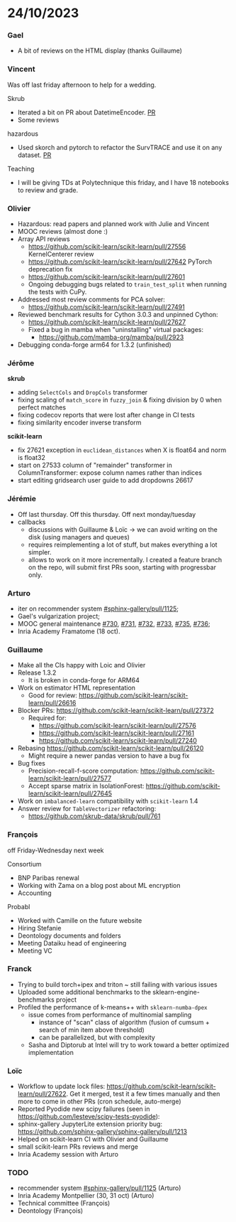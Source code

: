# 24/10/2023

### Gael

* A bit of reviews on the HTML display (thanks Guillaume)

### Vincent

Was off last friday afternoon to help for a wedding.

Skrub
- Iterated a bit on PR about DatetimeEncoder. [PR](https://github.com/soda-inria/hazardous/pull/15)
- Some reviews

hazardous
- Used skorch and pytorch to refactor the SurvTRACE and use it on any dataset. [PR](https://github.com/soda-inria/hazardous/pull/15)

Teaching
- I will be giving TDs at Polytechnique this friday, and I have 18 notebooks to review and grade.

### Olivier

- Hazardous: read papers and planned work with Julie and Vincent
- MOOC reviews (almost done :)
- Array API reviews
    - https://github.com/scikit-learn/scikit-learn/pull/27556 KernelCenterer review
    - https://github.com/scikit-learn/scikit-learn/pull/27642 PyTorch deprecation fix
    - https://github.com/scikit-learn/scikit-learn/pull/27601 
    - Ongoing debugging bugs related to `train_test_split` when running the tests with CuPy.
- Addressed most review comments for PCA solver:
    - https://github.com/scikit-learn/scikit-learn/pull/27491
- Reviewed benchmark results for Cython 3.0.3 and unpinned Cython:
    - https://github.com/scikit-learn/scikit-learn/pull/27627
    - Fixed a bug in mamba when "uninstalling" virtual packages:
        - https://github.com/mamba-org/mamba/pull/2923 
- Debugging conda-forge arm64 for 1.3.2 (unfinished)

### Jérôme

**skrub**

- adding `SelectCols` and `DropCols` transformer
- fixing scaling of `match_score` in `fuzzy_join` & fixing division by 0 when perfect matches
- fixing codecov reports that were lost after change in CI tests
- fixing similarity encoder inverse transform

**scikit-learn**

- fix 27621 exception in `euclidean_distances` when X is float64 and norm is float32
- start on 27533 column of "remainder" transformer in ColumnTransformer: expose column names rather than indices
- start editing gridsearch user guide to add dropdowns 26617

### Jérémie

- Off last thursday. Off this thursday. Off next monday/tuesday
- callbacks
  - discussions with Guillaume & Loïc -> we can avoid writing on the disk (using managers and queues)
  - requires reimplementing a lot of stuff, but makes everything a lot simpler.
  - allows to work on it more incrementally. I created a feature branch on the repo, will submit first PRs soon, starting with progressbar only.

### Arturo

- iter on recommender system [#sphinx-gallery/pull/1125](https://github.com/sphinx-gallery/sphinx-gallery/pull/1125);
- Gael's vulgarization project;
- MOOC general maintenance [#730](https://github.com/INRIA/scikit-learn-mooc/pull/730), [#731](https://github.com/INRIA/scikit-learn-mooc/pull/731), [#732](https://github.com/INRIA/scikit-learn-mooc/pull/732), [#733](https://github.com/INRIA/scikit-learn-mooc/pull/733), [#735](https://github.com/INRIA/scikit-learn-mooc/pull/735), [#736](https://github.com/INRIA/scikit-learn-mooc/pull/736);
- Inria Academy Framatome (18 oct).

### Guillaume

- Make all the CIs happy with Loic and Olivier
- Release 1.3.2
    - It is broken in conda-forge for ARM64
- Work on estimator HTML representation
    - Good for review: https://github.com/scikit-learn/scikit-learn/pull/26616
- Blocker PRs: https://github.com/scikit-learn/scikit-learn/pull/27372
    - Required for: 
        - https://github.com/scikit-learn/scikit-learn/pull/27576
        - https://github.com/scikit-learn/scikit-learn/pull/27161
        - https://github.com/scikit-learn/scikit-learn/pull/27240
- Rebasing https://github.com/scikit-learn/scikit-learn/pull/26120
    - Might require a newer pandas version to have a bug fix
- Bug fixes
    - Precision-recall-f-score computation: https://github.com/scikit-learn/scikit-learn/pull/27577 
    - Accept sparse matrix in IsolationForest: https://github.com/scikit-learn/scikit-learn/pull/27645  
- Work on `imbalanced-learn` compatibility with `scikit-learn` 1.4
- Answer review for `TableVectorizer` refactoring:
    - https://github.com/skrub-data/skrub/pull/761


### François

off Friday-Wednesday next week

Consortium
- BNP Paribas renewal
- Working with Zama on a blog post about ML encryption
- Accounting

Probabl
- Worked with Camille on the future website
- Hiring Stefanie
- Deontology documents and folders
- Meeting Dataiku head of engineering
- Meeting VC

### Franck

- Trying to build torch+ipex and triton ~ still failing with various issues
- Uploaded some additional benchmarks to the sklearn-engine-benchmarks project
- Profiled the performance of k-means++ with `sklearn-numba-dpex`
    - issue comes from performance of multinomial sampling
        - instance of "scan" class of algorithm (fusion of cumsum + search of min item above threshold)
        - can be parallelized, but with complexity
    - Sasha and Diptorub at Intel will try to work toward a better optimized implementation

### Loïc

- Workflow to update lock files: https://github.com/scikit-learn/scikit-learn/pull/27622. Get it merged, test it a few times manually and then more to come in other PRs (cron schedule, auto-merge)
- Reported Pyodide new scipy failures (seen in https://github.com/lesteve/scipy-tests-pyodide): 
- sphinx-gallery JupyterLite extension priority bug: https://github.com/sphinx-gallery/sphinx-gallery/pull/1213
- Helped on scikit-learn CI with Olivier and Guillaume
- small scikit-learn PRs reviews and merge
- Inria Academy session with Arturo
 
### TODO

- recommender system [#sphinx-gallery/pull/1125](https://github.com/sphinx-gallery/sphinx-gallery/pull/1125) (Arturo)
- Inria Academy Montpellier (30, 31 oct) (Arturo)
- Technical committee (François)
- Deontology (François)
